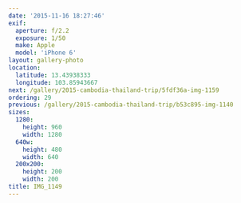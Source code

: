 ```yaml
---
date: '2015-11-16 18:27:46'
exif:
  aperture: f/2.2
  exposure: 1/50
  make: Apple
  model: 'iPhone 6'
layout: gallery-photo
location:
  latitude: 13.43938333
  longitude: 103.85943667
next: /gallery/2015-cambodia-thailand-trip/5fdf36a-img-1159
ordering: 29
previous: /gallery/2015-cambodia-thailand-trip/b53c895-img-1140
sizes:
  1280:
    height: 960
    width: 1280
  640w:
    height: 480
    width: 640
  200x200:
    height: 200
    width: 200
title: IMG_1149
---
```

